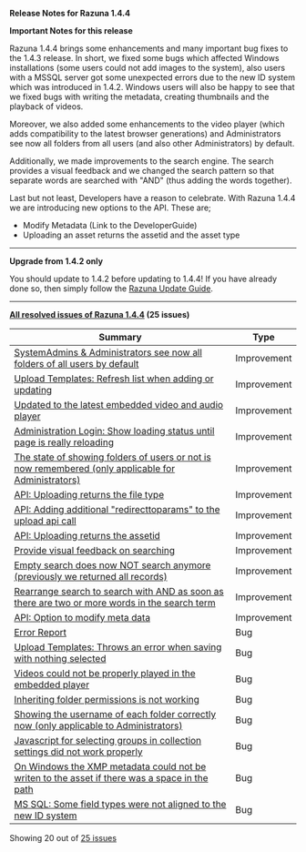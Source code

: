 **Release Notes for Razuna 1.4.4**

**Important Notes for this release**

Razuna 1.4.4 brings some enhancements and many important bug fixes to the 1.4.3 release. In short, we fixed some bugs which affected Windows installations (some users could not add images to the system), also users with a MSSQL server got some unexpected errors due to the new ID system which was introduced in 1.4.2. Windows users will also be happy to see that we fixed bugs with writing the metadata, creating thumbnails and the playback of videos.

Moreover, we also added some enhancements to the video player (which adds compatibility to the latest browser generations) and Administrators see now all folders from all users (and also other Administrators) by default.

Additionally, we made improvements to the search engine. The search provides a visual feedback and we changed the search pattern so that separate words are searched with "AND" (thus adding the words together).

Last but not least, Developers have a reason to celebrate. With Razuna 1.4.4 we are introducing new options to the API. These are;

   * Modify Metadata (Link to the DeveloperGuide)
   * Uploading an asset returns the assetid and the asset type

___

**Upgrade from 1.4.2 only**

You should update to 1.4.2 before updating to 1.4.4! If you have already done so, then simply follow the [Razuna Update Guide](/installation/upgrade/).

___

**[All resolved issues of Razuna 1.4.4](http://issues.razuna.com/secure/IssueNavigator.jspa?reset=true&jqlQuery=fixVersion%20=%20%221.4.4%22%20AND%20project%20=%20RAZ%20ORDER%20BY%20issuetype%20DESC,%20key%20DESC&tempMax=1000&src=confmacro) (25 issues)**

|Summary|Type|
|-------|----|
|[SystemAdmins & Administrators see now all folders of all users by default ](http://issues.razuna.com/browse/RAZ-787?src=confmacro)| Improvement    |
|[Upload Templates: Refresh list when adding or updating ](http://issues.razuna.com/browse/RAZ-784?src=confmacro)| Improvement    |
|[Updated to the latest embedded video and audio player ](http://issues.razuna.com/browse/RAZ-783?src=confmacro)| Improvement    |
|[Administration Login: Show loading status until page is really reloading ](http://issues.razuna.com/browse/RAZ-778?src=confmacro)| Improvement    |
|[The state of showing folders of users or not is now remembered (only applicable for Administrators) ](http://issues.razuna.com/browse/RAZ-775?src=confmacro)| Improvement    |
|[API: Uploading returns the file type ](http://issues.razuna.com/browse/RAZ-773?src=confmacro)| Improvement    |
|[API: Adding additional "redirecttoparams" to the upload api call ](http://issues.razuna.com/browse/RAZ-772?src=confmacro)| Improvement    |
|[API: Uploading returns the assetid ](http://issues.razuna.com/browse/RAZ-771?src=confmacro)| Improvement    |
|[Provide visual feedback on searching ](http://issues.razuna.com/browse/RAZ-768?src=confmacro)| Improvement    |
|[Empty search does now NOT search anymore (previously we returned all records) ](http://issues.razuna.com/browse/RAZ-766?src=confmacro)| Improvement    |
|[Rearrange search to search with AND as soon as there are two or more words in the search term ](http://issues.razuna.com/browse/RAZ-765?src=confmacro)| Improvement    |
|[API: Option to modify meta data ](http://issues.razuna.com/browse/RAZ-331?src=confmacro)| Improvement    |
|[Error Report ](http://issues.razuna.com/browse/RAZ-790?src=confmacro)| Bug  |
|[Upload Templates: Throws an error when saving with nothing selected ](http://issues.razuna.com/browse/RAZ-785?src=confmacro)| Bug  |
|[Videos could not be properly played in the embedded player ](http://issues.razuna.com/browse/RAZ-782?src=confmacro)| Bug  |
|[Inheriting folder permissions is not working ](http://issues.razuna.com/browse/RAZ-781?src=confmacro)| Bug  |
|[Showing the username of each folder correctly now (only applicable to Administrators) ](http://issues.razuna.com/browse/RAZ-780?src=confmacro)| Bug  |
|[Javascript for selecting groups in collection settings did not work properly ](http://issues.razuna.com/browse/RAZ-779?src=confmacro)| Bug  |
|[On Windows the XMP metadata could not be writen to the asset if there was a space in the path ](http://issues.razuna.com/browse/RAZ-777?src=confmacro)|Bug   |
|[MS SQL: Some field types were not aligned to the new ID system ](http://issues.razuna.com/browse/RAZ-776?src=confmacro)|Bug   |

Showing 20 out of [25 issues](http://issues.razuna.com/secure/IssueNavigator.jspa?reset=true&jqlQuery=fixVersion%20=%20%221.4.4%22%20AND%20project%20=%20RAZ%20ORDER%20BY%20issuetype%20DESC,%20key%20DESC&tempMax=1000&src=confmacro)

